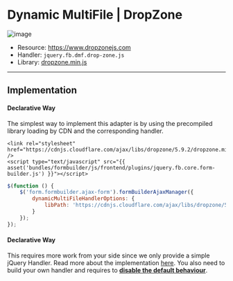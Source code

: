 # Dynamic MultiFile | DropZone

![image](https://user-images.githubusercontent.com/700119/119269406-daf90080-bbf7-11eb-9059-01485bf2edf7.png)

- Resource: https://www.dropzonejs.com 
- Handler: `jquery.fb.dmf.drop-zone.js`
- Library: [dropzone.min.js](https://cdnjs.cloudflare.com/ajax/libs/dropzone/5.9.2/min/dropzone.min.js)

***

## Implementation

#### Declarative Way
The simplest way to implement this adapter is by using the precompiled library loading by CDN and the corresponding handler.

```twig
<link rel="stylesheet" href="https://cdnjs.cloudflare.com/ajax/libs/dropzone/5.9.2/dropzone.min.css" />
<script type="text/javascript" src="{{ asset('bundles/formbuilder/js/frontend/plugins/jquery.fb.core.form-builder.js') }}"></script>
```

```javascript
$(function () {
    $('form.formbuilder.ajax-form').formBuilderAjaxManager({
        dynamicMultiFileHandlerOptions: {
            libPath: 'https://cdnjs.cloudflare.com/ajax/libs/dropzone/5.9.2/min/dropzone.min.js'
        }
    });
});
```

#### Declarative Way
This requires more work from your side since we only provide a simple jQuery Handler.
Read more about the implementation [here](https://dropzone.gitbook.io/dropzone/getting-started/setup/declarative). 
You also need to build your own handler and requires to **[disable the default behaviour](../80_FileUpload.md#front-end-setup)**.